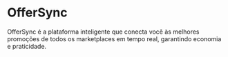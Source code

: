 # OfferSync
OfferSync é a plataforma inteligente que conecta você às melhores promoções de todos os marketplaces em tempo real, garantindo economia e praticidade.
